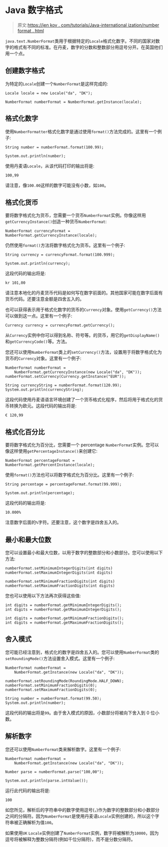 # Java 数字格式

> 原文:[https://jen kov . com/tutorials/Java-international ization/number format . html](https://jenkov.com/tutorials/java-internationalization/numberformat.html)

`java.text.NumberFormat`类用于根据特定的`Locale`格式化数字。不同的国家对数字的格式有不同的标准。在丹麦，数字的分数和整数部分用逗号分开。在英国他们用一个点。

## 创建数字格式

为特定的`Locale`创建一个`NumberFormat`是这样完成的:

```
Locale locale = new Locale("da", "DK");

NumberFormat numberFormat = NumberFormat.getInstance(locale);

```

## 格式化数字

使用`NumberFormatter`格式化数字是通过使用`format()`方法完成的。这里有一个例子:

```
String number = numberFormat.format(100.99);

System.out.println(number);

```

使用丹麦语`Locale`，从该代码打印的输出将是:

```
100,99

```

请注意，像`100.00`这样的数字可能没有小数，如`100`。

## 格式化货币

要将数字格式化为货币，您需要一个货币`NumberFormat`实例。你像这样用`getCurrencyInstance()`创造一种货币`NumberFormat`:

```
NumberFormat currencyFormat = NumberFormat.getCurrencyInstance(locale);

```

仍然使用`format()`方法将数字格式化为货币。这里有一个例子:

```
String currency = currencyFormat.format(100.999);

System.out.println(currency);

```

这段代码的输出将是:

```
kr 101,00

```

请注意本地化的丹麦货币代码是如何写在数字前面的。其他国家可能在数字后面有货币代码。还要注意金额是四舍五入的。

也可以获得表示用于格式化数字的货币的`Currency`对象。使用`getCurrency()`方法可以做到这一点。这里有一个例子:

```
Currency currency = currencyFormat.getCurrency();

```

从`Currency`实例中你可以得到名称、符号等。的货币，用它的`getDisplayName()`和`getCurrencyCode()`等。方法。

您还可以使用`NumberFormat`类上的`setCurrency()`方法，设置用于将数字格式化为货币的`Currency`对象。这里有一个例子:

```
NumberFormat numberFormat =
    NumberFormat.getCurrencyInstance(new Locale("da", "DK"));
numberFormat.setCurrency(Currency.getInstance("EUR"));

String currencyString = numberFormat.format(120.99);
System.out.println(currencyString);

```

这段代码使用丹麦语语言环境创建了一个货币格式化程序，然后将用于格式化的货币转换为欧元。这段代码的输出将是:

```
€ 120,99

```

## 格式化百分比

要将数字格式化为百分比，您需要一个 percentage `NumberFormat`实例。您可以像这样使用`getPercentageInstance()`来创建它:

```
NumberFormat percentageFormat = NumberFormat.getPercentInstance(locale);

```

使用`format()`方法也可以将数字格式化为百分比。这里有一个例子:

```
String percentage = percentageFormat.format(99.999);

System.out.println(percentage);

```

这段代码的输出将是:

```
10.000%

```

注意数字后面的`%`字符。还要注意，这个数字是四舍五入的。

## 最小和最大位数

您可以设置最小和最大位数，以用于数字的整数部分和小数部分。您可以使用以下方法:

```
numberFormat.setMinimumIntegerDigits(int digits)
numberFormat.setMaximumIntegerDigits(int digits)

numberFormat.setMinimumFractionDigits(int digits)
numberFormat.setMaximumFractionDigits(int digits)

```

您也可以使用以下方法再次获得这些值:

```
int digits = numberFormat.getMinimumIntegerDigits();
int digits = numberFormat.getMaximumIntegerDigits();

int digits = numberFormat.getMinimumFractionDigits();
int digits = numberFormat.getMaximumFractionDigits();

```

## 舍入模式

您可能已经注意到，格式化的数字是四舍五入的。您可以使用`NumberFormat`类的`setRoundingMode()`方法设置舍入模式。这里有一个例子:

```
NumberFormat numberFormat =
    NumberFormat.getInstance(new Locale("da", "DK"));

numberFormat.setRoundingMode(RoundingMode.HALF_DOWN);
numberFormat.setMinimumFractionDigits(0);
numberFormat.setMaximumFractionDigits(0);

String number = numberFormat.format(99.50);
System.out.println(number);

```

这段代码的输出将是`99`。由于舍入模式的原因，小数部分将被向下舍入到 0 位小数。

## 解析数字

您还可以使用`NumberFormat`类来解析数字。这里有一个例子:

```
NumberFormat numberFormat =
    NumberFormat.getInstance(new Locale("da", "DK"));

Number parse = numberFormat.parse("100,00");

System.out.println(parse.intValue());

```

运行此代码的输出将是:

```
100

```

如您所见，解析后的字符串中的数字使用逗号(，)作为数字的整数部分和小数部分之间的分隔符。因为`NumberFormat`是使用丹麦语`Locale`实例创建的，所以这个字符串被正确解析为值`100`。

如果使用`UK` `Locale`实例创建了`NumberFormat`实例，数字将被解析为`10000`，因为逗号将被解释为整数分隔符(例如千位分隔符)，而不是分数分隔符。